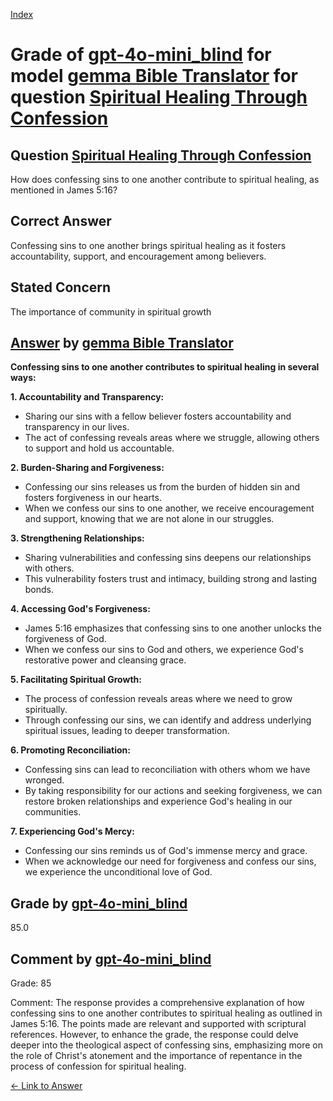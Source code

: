 
[Index](../../../../index.md)
# Grade of [gpt-4o-mini_blind](../../../grading_models/gpt-4o-mini_blind.md) for model [gemma Bible Translator](../../../answering_models/gemma_Bible_Translator.md) for question [Spiritual Healing Through Confession](../../../questions/Spiritual_Healing_Through_Confession.md)

## Question [Spiritual Healing Through Confession](../../../questions/Spiritual_Healing_Through_Confession.md)
How does confessing sins to one another contribute to spiritual healing, as mentioned in James 5:16?

## Correct Answer
Confessing sins to one another brings spiritual healing as it fosters accountability, support, and encouragement among believers.

## Stated Concern
The importance of community in spiritual growth

## [Answer](../Spiritual_Healing_Through_Confession.md) by [gemma Bible Translator](../../../answering_models/gemma_Bible_Translator.md)
**Confessing sins to one another contributes to spiritual healing in several ways:**

**1. Accountability and Transparency:**

* Sharing our sins with a fellow believer fosters accountability and transparency in our lives. 
* The act of confessing reveals areas where we struggle, allowing others to support and hold us accountable.

**2. Burden-Sharing and Forgiveness:**

* Confessing our sins releases us from the burden of hidden sin and fosters forgiveness in our hearts. 
* When we confess our sins to one another, we receive encouragement and support, knowing that we are not alone in our struggles.

**3. Strengthening Relationships:**

* Sharing vulnerabilities and confessing sins deepens our relationships with others. 
* This vulnerability fosters trust and intimacy, building strong and lasting bonds.

**4. Accessing God's Forgiveness:**

* James 5:16 emphasizes that confessing sins to one another unlocks the forgiveness of God. 
* When we confess our sins to God and others, we experience God's restorative power and cleansing grace.

**5. Facilitating Spiritual Growth:**

* The process of confession reveals areas where we need to grow spiritually. 
* Through confessing our sins, we can identify and address underlying spiritual issues, leading to deeper transformation.

**6. Promoting Reconciliation:**

* Confessing sins can lead to reconciliation with others whom we have wronged. 
* By taking responsibility for our actions and seeking forgiveness, we can restore broken relationships and experience God's healing in our communities.

**7. Experiencing God's Mercy:**

* Confessing our sins reminds us of God's immense mercy and grace. 
* When we acknowledge our need for forgiveness and confess our sins, we experience the unconditional love of God.

## Grade by [gpt-4o-mini_blind](../../../grading_models/gpt-4o-mini_blind.md)
85.0

## Comment by [gpt-4o-mini_blind](../../../grading_models/gpt-4o-mini_blind.md)
Grade: 85

Comment: The response provides a comprehensive explanation of how confessing sins to one another contributes to spiritual healing as outlined in James 5:16. The points made are relevant and supported with scriptural references. However, to enhance the grade, the response could delve deeper into the theological aspect of confessing sins, emphasizing more on the role of Christ's atonement and the importance of repentance in the process of confession for spiritual healing.

[&lt;- Link to Answer](../Spiritual_Healing_Through_Confession.md)
